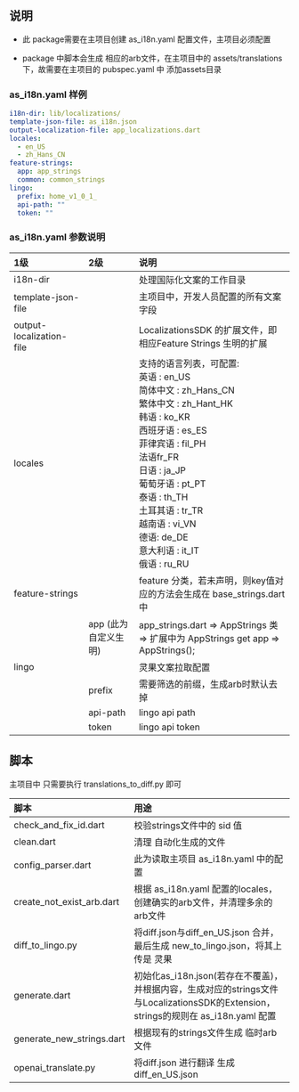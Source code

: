 ## 说明

*   此 package需要在主项目创建 as\_i18n.yaml 配置文件，主项目必须配置&#x20;

*   package 中脚本会生成 相应的arb文件，在主项目中的 assets/translations 下，故需要在主项目的 pubspec.yaml 中 添加assets目录

### as\_i18n.yaml 样例

```yaml
i18n-dir: lib/localizations/
template-json-file: as_i18n.json
output-localization-file: app_localizations.dart
locales:
  - en_US
  - zh_Hans_CN
feature-strings:
  app: app_strings
  common: common_strings
lingo:
  prefix: home_v1_0_1_
  api-path: ""
  token: ""
```

### as\_i18n.yaml 参数说明

| 1级                       | 2级             | 说明                                                                                                                                                                                                                                                                     |
| :----------------------- | :------------- | :--------------------------------------------------------------------------------------------------------------------------------------------------------------------------------------------------------------------------------------------------------------------- |
| i18n-dir                 |                | 处理国际化文案的工作目录                                                                                                                                                                                                                                                           |
| template-json-file       |                | 主项目中，开发人员配置的所有文案字段                                                                                                                                                                                                                                                     |
| output-localization-file |                | LocalizationsSDK 的扩展文件，即相应Feature Strings 生明的扩展                                                                                                                                                                                                                        |
| locales                  |                | 支持的语言列表，可配置: <br>英语 : en\_US<br>简体中文 : zh\_Hans\_CN<br>繁体中文 : zh\_Hant\_HK<br>韩语 : ko\_KR<br>西班牙语 : es\_ES<br>菲律宾语 : fil\_PH<br>法语fr\_FR<br>日语 : ja\_JP<br>葡萄牙语 : pt\_PT<br>泰语 : th\_TH<br>土耳其语 : tr\_TR<br>越南语 : vi\_VN<br>德语: de\_DE<br>意大利语 : it\_IT<br>俄语 : ru\_RU |
| feature-strings          |                | feature 分类，若未声明，则key值对应的方法会生成在  base\_strings.dart 中                                                                                                                                                                                                                   |
|                          | app  (此为自定义生明) | app\_strings.dart => AppStrings 类 => 扩展中为 AppStrings get app => AppStrings();                                                                                                                                                                                          |
| lingo                    |                | 灵果文案拉取配置                                                                                                                                                                                                                                                               |
|                          | prefix         | 需要筛选的前缀，生成arb时默认去掉                                                                                                                                                                                                                                                     |
|                          | api-path       | lingo api path                                                                                                                                                                                                                                                         |
|                          | token          | lingo api token                                                                                                                                                                                                                                                        |

## 脚本

主项目中 只需要执行  translations\_to\_diff.py  即可

| 脚本                           | 用途                                                                                                    |
| :--------------------------- | :---------------------------------------------------------------------------------------------------- |
| check\_and\_fix\_id.dart     | 校验strings文件中的 sid 值                                                                                   |
| clean.dart                   | 清理 自动化生成的文件                                                                                           |
| config\_parser.dart          | 此为读取主项目 as\_i18n.yaml 中的配置                                                                            |
| create\_not\_exist\_arb.dart | 根据 as\_i18n.yaml 配置的locales，创建确实的arb文件，并清理多余的arb文件                                                    |
| diff\_to\_lingo.py           | 将diff.json与diff\_en\_US.json 合并，最后生成 new\_to\_lingo.json，将其上传是 灵果                                     |
| generate.dart                | 初始化as\_i18n.json(若存在不覆盖)，并根据内容，生成对应的strings文件与LocalizationsSDK的Extension，strings的规则在 as\_i18n.yaml 配置 |
| generate\_new\_strings.dart  | 根据现有的strings文件生成 临时arb文件                                                                              |
| openai\_translate.py         | 将diff.json 进行翻译 生成 diff\_en\_US.json                                                                  |

